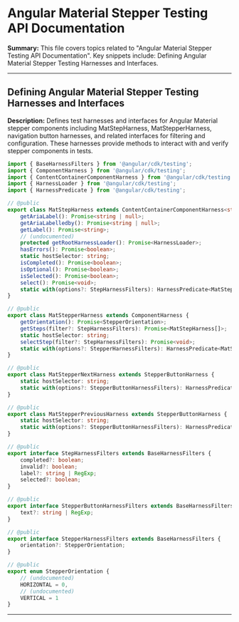 # Angular Material Stepper Testing API Documentation

**Summary:** This file covers topics related to "Angular Material Stepper Testing API Documentation". Key snippets include: Defining Angular Material Stepper Testing Harnesses and Interfaces.

---

## Defining Angular Material Stepper Testing Harnesses and Interfaces

**Description:** Defines test harnesses and interfaces for Angular Material stepper components including MatStepHarness, MatStepperHarness, navigation button harnesses, and related interfaces for filtering and configuration. These harnesses provide methods to interact with and verify stepper components in tests.

```typescript
import { BaseHarnessFilters } from '@angular/cdk/testing';
import { ComponentHarness } from '@angular/cdk/testing';
import { ContentContainerComponentHarness } from '@angular/cdk/testing';
import { HarnessLoader } from '@angular/cdk/testing';
import { HarnessPredicate } from '@angular/cdk/testing';

// @public
export class MatStepHarness extends ContentContainerComponentHarness<string> {
    getAriaLabel(): Promise<string | null>;
    getAriaLabelledby(): Promise<string | null>;
    getLabel(): Promise<string>;
    // (undocumented)
    protected getRootHarnessLoader(): Promise<HarnessLoader>;
    hasErrors(): Promise<boolean>;
    static hostSelector: string;
    isCompleted(): Promise<boolean>;
    isOptional(): Promise<boolean>;
    isSelected(): Promise<boolean>;
    select(): Promise<void>;
    static with(options?: StepHarnessFilters): HarnessPredicate<MatStepHarness>;
}

// @public
export class MatStepperHarness extends ComponentHarness {
    getOrientation(): Promise<StepperOrientation>;
    getSteps(filter?: StepHarnessFilters): Promise<MatStepHarness[]>;
    static hostSelector: string;
    selectStep(filter?: StepHarnessFilters): Promise<void>;
    static with(options?: StepperHarnessFilters): HarnessPredicate<MatStepperHarness>;
}

// @public
export class MatStepperNextHarness extends StepperButtonHarness {
    static hostSelector: string;
    static with(options?: StepperButtonHarnessFilters): HarnessPredicate<MatStepperNextHarness>;
}

// @public
export class MatStepperPreviousHarness extends StepperButtonHarness {
    static hostSelector: string;
    static with(options?: StepperButtonHarnessFilters): HarnessPredicate<MatStepperPreviousHarness>;
}

// @public
export interface StepHarnessFilters extends BaseHarnessFilters {
    completed?: boolean;
    invalid?: boolean;
    label?: string | RegExp;
    selected?: boolean;
}

// @public
export interface StepperButtonHarnessFilters extends BaseHarnessFilters {
    text?: string | RegExp;
}

// @public
export interface StepperHarnessFilters extends BaseHarnessFilters {
    orientation?: StepperOrientation;
}

// @public
export enum StepperOrientation {
    // (undocumented)
    HORIZONTAL = 0,
    // (undocumented)
    VERTICAL = 1
}
```

---